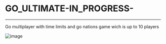 # GO_ULTIMATE-IN_PROGRESS-
****
Go multiplayer with time limits and go nations game wich is up to 10 players


![image](https://user-images.githubusercontent.com/91374689/227887625-e7f99e62-502e-40b1-b3d2-9de74c71d020.png)
